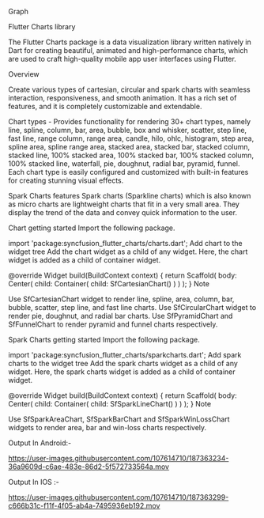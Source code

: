 Graph

Flutter Charts library 

The Flutter Charts package is a data visualization library written natively in Dart for creating beautiful, animated and high-performance charts, which are used to craft high-quality mobile app user interfaces using Flutter.

Overview 

Create various types of cartesian, circular and spark charts with seamless interaction, responsiveness, and smooth animation. It has a rich set of features, and it is completely customizable and extendable.

Chart types - Provides functionality for rendering 30+ chart types, namely line, spline, column, bar, area, bubble, box and whisker, scatter, step line, fast line, range column, range area, candle, hilo, ohlc, histogram, step area, spline area, spline range area, stacked area, stacked bar, stacked column, stacked line, 100% stacked area, 100% stacked bar, 100% stacked column, 100% stacked line, waterfall, pie, doughnut, radial bar, pyramid, funnel. Each chart type is easily configured and customized with built-in features for creating stunning visual effects.

Spark Charts features 
Spark charts (Sparkline charts) which is also known as micro charts are lightweight charts that fit in a very small area. They display the trend of the data and convey quick information to the user.

Chart getting started 
Import the following package.

import 'package:syncfusion_flutter_charts/charts.dart';
Add chart to the widget tree 
Add the chart widget as a child of any widget. Here, the chart widget is added as a child of container widget.

@override
Widget build(BuildContext context) {
  return Scaffold(
    body: Center(
        child: Container(
          child: SfCartesianChart()
        )
      )
  );
}
Note

Use SfCartesianChart widget to render line, spline, area, column, bar, bubble, scatter, step line, and fast line charts.
Use SfCircularChart widget to render pie, doughnut, and radial bar charts.
Use SfPyramidChart and SfFunnelChart to render pyramid and funnel charts respectively.


Spark Charts getting started 
Import the following package.

import 'package:syncfusion_flutter_charts/sparkcharts.dart';
Add spark charts to the widget tree 
Add the spark charts widget as a child of any widget. Here, the spark charts widget is added as a child of container widget.

@override
Widget build(BuildContext context) {
  return Scaffold(
    body: Center(
        child: Container(
          child: SfSparkLineChart()
        )
      )
  );
}
Note

Use SfSparkAreaChart, SfSparkBarChart and SfSparkWinLossChart widgets to render area, bar and win-loss charts respectively.



Output In Android:-



https://user-images.githubusercontent.com/107614710/187363234-36a9609d-c6ae-483e-86d2-5f572733564a.mov




Output In IOS :-







https://user-images.githubusercontent.com/107614710/187363299-c666b31c-f11f-4f05-ab4a-7495936eb192.mov




